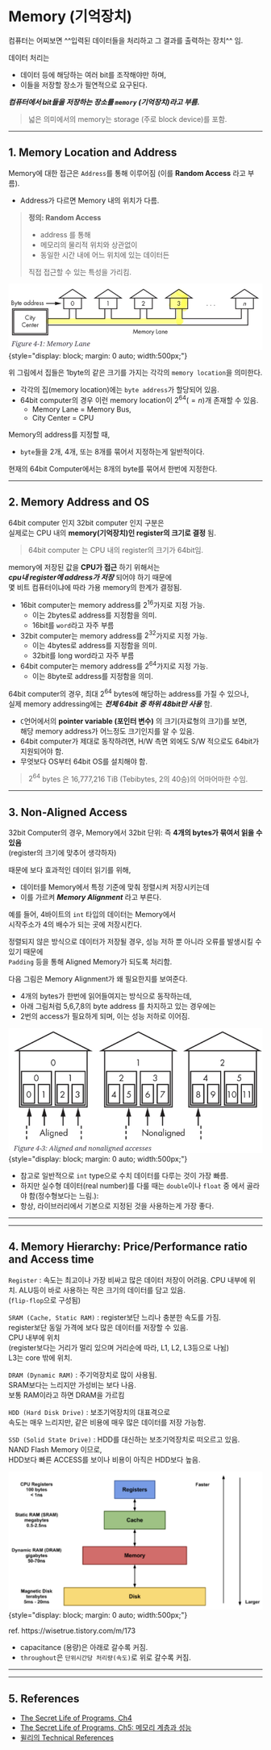 # Memory (기억장치)

컴퓨터는 어찌보면 ^^입력된 데이터들을 처리하고 그 결과를 출력하는 장치^^ 임. 

데이터 처리는 

* 데이터 등에 해당하는 여러 bit를 조작해야만 하며,
* 이들을 저장할 장소가 필연적으로 요구된다. 

***컴퓨터에서 bit들을 저장하는 장소를 `memory` (기억장치)라고 부름.***

> 넓은 의미에서의 memory는 storage (주로 block device)를 포함.

---

## 1. Memory Location and Address

Memory에 대한 접근은 `Address`를 통해 이루어짐 (이를 **Random Access** 라고 부름).

- Address가 다르면 Memory 내의 위치가 다름.

> **정의: Random Access**  
> 
> * address 를 통해 
> * 메모리의 물리적 위치와 상관없이 
> * 동일한 시간 내에 어느 위치에 있는 데이터든 
>
> 직접 접근할 수 있는 특성을 가리킴.​​​​​​​​​​​​​​​​

![](./img/memory_lane.jpeg){style="display: block; margin: 0 auto; width:500px;"}

위 그림에서 집들은 1byte의 같은 크기를 가지는 각각의 `memory location`을 의미한다.

- 각각의 집(memory location)에는 `byte address`가 할당되어 있음.
- 64bit computer의 경우 이런 memory location이 $2^{64}(=n)$개 존재할 수 있음.
    - Memory Lane = Memory Bus,
    - City Center = CPU

Memory의 address를 지정할 때, 

* `byte`들을 2개, 4개, 또는 8개를 묶어서 지정하는게 일반적이다. 

현재의 64bit Computer에서는 8개의 byte를 묶어서 한번에 지정한다.

---

## 2. Memory Address and OS

64bit computer 인지 32bit computer 인지 구분은  
실제로는 CPU 내의 **memory(기억장치)인 register의 크기로 결정** 됨. 

> 64bit computer 는 CPU 내의 register의 크기가 64bit임.
> 

memory에 저장된 값을 **CPU가 접근** 하기 위해서는  
***cpu내 register에 address가 저장*** 되어야 하기 때문에  
몇 비트 컴퓨터이냐에 따라 가용 memory의 한계가 결정됨.

- 16bit computer는 memory address를 $2^{16}$가지로 지정 가능.
    - 이는 2bytes로 address를 지정함을 의미.
    - 16bit를 `word`라고 자주 부름
- 32bit computer는 memory address를 $2^{32}$가지로 지정 가능.
    - 이는 4bytes로 address를 지정함을 의미.
    - 32bit를 long word라고 자주 부름
- 64bit computer는 memory address를 $2^{64}$가지로 지정 가능.
    - 이는 8byte로 address를 지정함을 의미.

64bit computer의 경우, 최대 $2^{64}$ bytes에 해당하는 address를 가질 수 있으나,  
실제 memory addressing에는 ***전체 64bit 중 하위 48bit만 사용*** 함.

- `C`언어에서의 **pointer variable (포인터 변수)** 의 크기(자료형의 크기)를 보면,  
  해당 memory address가 어느정도 크기인지를 알 수 있음.
- 64bit computer가 제대로 동작하려면, H/W 측면 외에도 S/W 적으로도 64bit가 지원되어야 함.
- 무엇보다 OS부터 64bit OS를 설치해야 함.

> $2^{64}$ bytes 은 16,777,216 TiB (Tebibytes, 2의 40승)의 어마어마한 수임.

---

## 3. Non-Aligned Access

32bit Computer의 경우, Memory에서 32bit 단위: 즉 **4개의 bytes가 묶여서 읽을 수 있음**  
(register의 크기에 맞추어 생각하자)

때문에 보다 효과적인 데이터 읽기를 위해, 

* 데이터를 Memory에서 특정 기준에 맞춰 정렬시켜 저장시키는데
* 이를 가르켜 ***Memory Alignment*** 라고 부른다.  

예를 들어, 
 4바이트의 `int` 타입의 데이터는 Memory에서  
 시작주소가 4의 배수가 되는 곳에 저장시킨다. 

정렬되지 않은 방식으로 데이터가 저장될 경우, 
 성능 저하 뿐 아니라 오류를 발생시킬 수 있기 때문에  
 `Padding` 등을 통해 Aligned Memory가 되도록 처리함.

다음 그림은 Memory Alignment가 왜 필요한지를 보여준다.

* 4개의 bytes가 한번에 읽어들여지는 방식으로 동작하는데,
* 아래 그림처럼 5,6,7,8의 byte address 를 차지하고 있는 경우에는
* 2번의 access가 필요하게 되며, 이는 성능 저하로 이어짐.

![](./img/not_aligned_access.jpeg){style="display: block; margin: 0 auto; width:500px;"}

- 참고로 일반적으로 `int` type으로 수치 데이터를 다루는 것이 가장 빠름.
- 하지만 실수형 데이터(real number)를 다룰 때는 `double`이나 `float` 중 에서 골라야 함(정수형보다는 느림.):
- 항상, 라이브러리에서 기본으로 지정된 것을 사용하는게 가장 좋다.

---

---

## 4. Memory Hierarchy: Price/Performance ratio and Access time

`Register`
: 속도는 최고이나 가장 비싸고 많은 데이터 저장이 어려움. CPU 내부에 위치. ALU등이 바로 사용하는 작은 크기의 데이터를 담고 있음.  
(`flip-flop`으로 구성됨)

`SRAM (Cache, Static RAM)`
: register보단 느리나 충분한 속도를 가짐.  
register보단 동일 가격에 보다 많은 데이터를 저장할 수 있음.  
CPU 내부에 위치  
(register보다는 거리가 멀리 있으며 거리순에 따라, L1, L2, L3등으로 나뉨)  
L3는 core 밖에 위치.

`DRAM (Dynamic RAM)` 
: 주기억장치로 많이 사용됨.  
SRAM보다는 느리지만 가성비는 보다 나음.  
보통 RAM이라고 하면 DRAM을 가르킴

`HDD (Hard Disk Drive)`
: 보조기억장치의 대표격으로  
속도는 매우 느리지만, 같은 비용에 매우 많은 데이터를 저장 가능함.

`SSD (Solid State Drive)` 
: HDD를 대신하는 보조기억장치로 떠오르고 있음.  
NAND Flash Memory 이므로,  
HDD보다 빠른 ACCESS를 보이나 비용이 아직은 HDD보다 높음.


![](./img/memory_types.jpeg){style="display: block; margin: 0 auto; width:500px;"}
<figcaption>ref. https://wisetrue.tistory.com/m/173 </figcaption> 

- capacitance (용량)은 아래로 갈수록 커짐.
- `throughout`은 `단위시간당 처리량(속도)`로 위로 갈수록 커짐.

---

---

## 5. References

* [The Secret Life of Programs, Ch4](https://nostarch.com/foundationsofcomp)
* [The Secret Life of Programs, Ch5: 메모리 계층과 성능](https://nostarch.com/foundationsofcomp)
* [윌리의 Technical References](https://m.blog.naver.com/PostView.naver?isHttpsRedirect=true&blogId=techref&logNo=222246966805)
